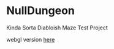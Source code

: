 # NullDungeon
Kinda Sorta Diabloish Maze Test Project

webgl version [here](https://nulllogic.itch.io/null-dungeon)
